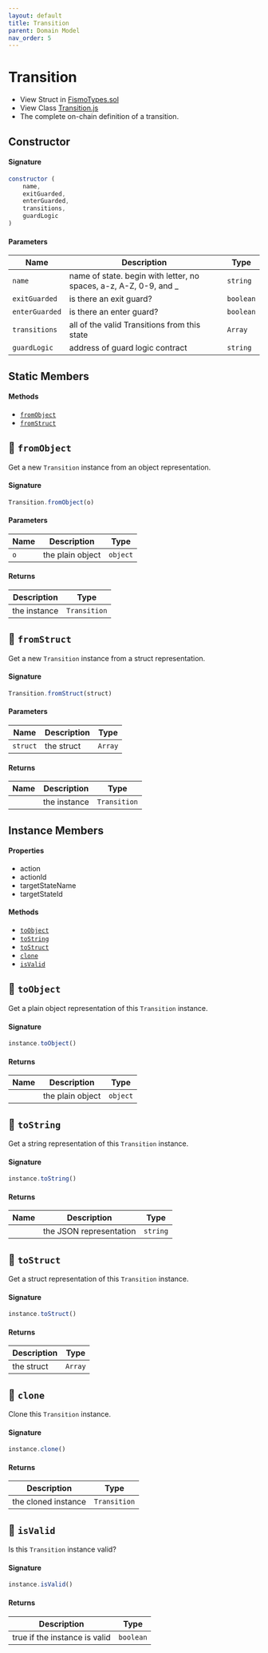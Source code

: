```yaml
---
layout: default
title: Transition
parent: Domain Model
nav_order: 5
---
```

# Transition
* View Struct in [FismoTypes.sol](https://github.com/cliffhall/Fismo/blob/main/contracts/domain/FismoTypes.sol#L42)
* View Class [Transition.js](https://github.com/cliffhall/Fismo/blob/main/scripts/domain/entity/Transition.js)
* The complete on-chain definition of a transition.

## Constructor
#### Signature

```javascript
constructor (
    name, 
    exitGuarded, 
    enterGuarded, 
    transitions, 
    guardLogic
)
```

#### Parameters

| Name          | Description                                                       | Type    |
|---------------|-------------------------------------------------------------------|---------|
| `name`          | name of state. begin with letter, no spaces, a-z, A-Z, 0-9, and _ | `string`  |
| `exitGuarded`   | is there an exit guard?                                           | `boolean` |
| `enterGuarded`  | is there an enter guard?                                          | `boolean` |
| `transitions`   | all of the valid Transitions from this state                      | `Array`   |
| `guardLogic`    | address of guard logic contract  | `string`  |

## Static Members
#### Methods
* [`fromObject`](#-fromobject)
* [`fromStruct`](#-fromstruct)

## 🦠 `fromObject`
Get a new `Transition` instance from an object representation.

#### Signature
```javascript
Transition.fromObject(o)
```
#### Parameters

| Name     | Description      | Type   |
|----------|------------------|--------|
| `o`        | the plain object | `object` | 

#### Returns

| Description       | Type           |
|-------------------|----------------|
| the instance | `Transition` | 

## 🦠 `fromStruct`
Get a new `Transition` instance from a struct representation.

#### Signature
```javascript
Transition.fromStruct(struct)
```
#### Parameters

| Name   | Description | Type  |
|--------|-------------|-------|
| `struct` | the struct  | `Array` | 

#### Returns

| Name    | Description       | Type           |
|---------|-------------------|----------------|
|         | the instance | `Transition` |

## Instance Members
#### Properties
* action
* actionId
* targetStateName
* targetStateId

#### Methods
* [`toObject`](#-toobject)
* [`toString`](#-tostring)
* [`toStruct`](#-tostruct)
* [`clone`](#-clone)
* [`isValid`](#-isvalid)

## 🦠 `toObject`
Get a plain object representation of this `Transition` instance.

#### Signature
```javascript
instance.toObject()
```

#### Returns

| Name    | Description      | Type   |
|---------|------------------|--------|
|         | the plain object | `object` | 

## 🦠 `toString`
Get a string representation of this `Transition` instance.

#### Signature
```javascript
instance.toString()
```

#### Returns

| Name    | Description              | Type   |
|---------|--------------------------|--------|
|         | the JSON representation | `string` | 

## 🦠 `toStruct`
Get a struct representation of this `Transition` instance.

#### Signature
```javascript
instance.toStruct()
```

#### Returns

| Description | Type  |
|-------------|-------|
| the struct  | `Array` | 

## 🦠 `clone`
Clone this `Transition` instance.

#### Signature
```javascript
instance.clone()
```

#### Returns

| Description         | Type           |
|---------------------|----------------|
| the cloned instance | `Transition` | 

## 🦠 `isValid`
Is this `Transition` instance valid?

#### Signature
```javascript
instance.isValid()
```

#### Returns

| Description                   | Type    |
|-------------------------------|---------|
| true if the instance is valid | `boolean` | 
